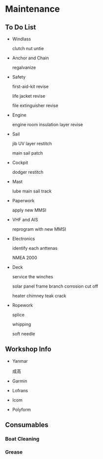 # Maintenance

## To Do List

* Windlass

    clutch nut untie

* Anchor and Chain
  
    regalvanize

* Safety

    first-aid-kit revise

    life jacket revise

    file extinguisher revise

* Engine

    engine room insulation layer revise

* Sail

    jib UV layer restitch

    main sail patch

* Cockpit

    dodger restitch

* Mast

    lube main sail track

* Paperwork

    apply new MMSI

* VHF and AIS

    reprogram with new MMSI

* Electronics

    identify each anttenas

    NMEA 2000

* Deck

    service the winches

    solar panel frame branch corrosion cut off

    heater chimney teak crack

* Ropework

    splice

    whipping

    soft needle

## Workshop Info

* Yanmar

    成高

* Garmin

* Lofrans

* Icom

* Polyform

## Consumables

### Boat Cleaning

### Grease
